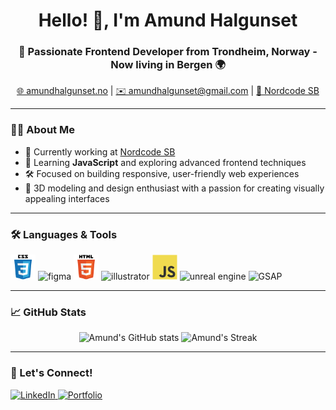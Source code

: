 <h1 align="center">Hello! 👋, I'm Amund Halgunset</h1>
<h3 align="center">🚀 Passionate Frontend Developer from Trondheim, Norway - Now living in Bergen 🌍</h3>

<p align="center">
  <a href="https://amundhalgunset.no" target="_blank">🌐 amundhalgunset.no</a> |
  <a href="mailto:amundhalgunset@gmail.com">✉️ amundhalgunset@gmail.com</a> |
  <a href="https://nordcode.no" target="_blank">🔭 Nordcode SB</a>
</p>

---

### 👨‍💻 About Me
- 💼 Currently working at [Nordcode SB](https://nordcode.no)
- 🌱 Learning **JavaScript** and exploring advanced frontend techniques
- 🛠️ Focused on building responsive, user-friendly web experiences
- 🎨 3D modeling and design enthusiast with a passion for creating visually appealing interfaces

---

### 🛠️ Languages & Tools

<p align="left">
  <img src="https://raw.githubusercontent.com/devicons/devicon/master/icons/css3/css3-original-wordmark.svg" alt="css3" width="40" height="40"/>
  <img src="https://www.vectorlogo.zone/logos/figma/figma-icon.svg" alt="figma" width="40" height="40"/>
  <img src="https://raw.githubusercontent.com/devicons/devicon/master/icons/html5/html5-original-wordmark.svg" alt="html5" width="40" height="40"/>
  <img src="https://www.vectorlogo.zone/logos/adobe_illustrator/adobe_illustrator-icon.svg" alt="illustrator" width="40" height="40"/>
  <img src="https://raw.githubusercontent.com/devicons/devicon/master/icons/javascript/javascript-original.svg" alt="javascript" width="40" height="40"/>
  <img src="https://raw.githubusercontent.com/kenangundogan/fontisto/036b7eca71aab1bef8e6a0518f7329f13ed62f6b/icons/svg/brand/unreal-engine.svg" alt="unreal engine" width="40" height="40"/>
  <img src="[https://greensock.com/uploads/monthly_2020_06/gsap-logo.svg.9f8eb2451ab22854a78805d36a9234b3.svg](https://images.prismic.io/toyfight/65e1e07d27237c2bb829b9dc_GSAP-Meta-image.jpg?auto=format%2Ccompress&rect=0%2C0%2C2400%2C1260&w=2400&h=1260)](https://encrypted-tbn0.gstatic.com/images?q=tbn:ANd9GcQByoSnFz-nb2dn0GTzQZSuSnr6PpgQFNfkPg&s)" alt="GSAP" width="40" height="40"/>
</p>


---

### 📈 GitHub Stats
<p align="center">
  <img src="https://github-readme-stats.vercel.app/api?username=amundh00&show_icons=true&theme=radical" alt="Amund's GitHub stats" width="400"/>
  <img src="https://github-readme-streak-stats.herokuapp.com/?user=yourusername&theme=radical" alt="Amund's Streak" width="400"/>
</p>

---

### 🔗 Let's Connect!
<p align="left">
  <a href="https://www.linkedin.com/in/amund-halgunset-8ba54a104/" target="_blank">
    <img src="https://img.shields.io/badge/LinkedIn-blue?style=for-the-badge&logo=linkedin&logoColor=white" alt="LinkedIn"/>
  </a>
  <a href="https://amundhalgunset.no" target="_blank">
    <img src="https://img.shields.io/badge/Portfolio-000?style=for-the-badge&logo=github&logoColor=white" alt="Portfolio"/>
  </a>
</p>
